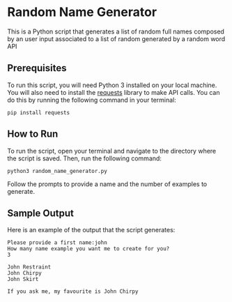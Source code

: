 # Random Name Generator
This is a Python script that generates a list of random full names composed by an user input associated to a list of random generated by a random word API

## Prerequisites
To run this script, you will need Python 3 installed on your local machine. You will also need to install the [requests](https://www.requests.readthedocs.io/en/latest/#) library to make API calls. You can do this by running the following command in your terminal:

```
pip install requests
```

## How to Run
To run the script, open your terminal and navigate to the directory where the script is saved. Then, run the following command:

```
python3 random_name_generator.py
```

Follow the prompts to provide a name and the number of examples to generate.

## Sample Output
Here is an example of the output that the script generates:

```
Please provide a first name:john
How many name example you want me to create for you?
3

John Restraint
John Chirpy
John Skirt

If you ask me, my favourite is John Chirpy
```
